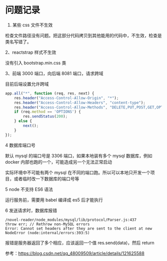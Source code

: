 # 问题记录

1. 某些 css 文件不生效

检查文件路径没有问题。把这部分代码拷贝到其他能用的代码中，不生效，检查是类名写错了。

2、reactstrap 样式不生效

没有引入 bootstrap.min.css 类

3、前端 3000 端口，向后端 8081 端口，请求跨域

目前后端设置允许跨域

~~~js
app.all("*", function (req, res, next) {
	res.header("Access-Control-Allow-Origin", "*");
	res.header("Access-Control-Allow-Headers", "content-type");
	res.header("Access-Control-Allow-Methods", "DELETE,PUT,POST,GET,OPTIONS");
	if (req.method == 'OPTIONS') {
		res.sendStatus(200);
	} else {
		next();
	}
});
~~~

4 数据库端口号

默认 mysql 的端口号是 3306 端口，如果本地装有多个 mysql 数据库，例如 docker 内部也跑的一个，可能造成另一个无法正常启动

实际环境中不可能有两个 mysql 在不同的端口跑。所以可以本地只开发一个项目，或者临时改一下数据库的端口号等


5 node 不支持 ES6 语法

运行服务前，需要用 babel 编译成 es5 后才能执行


6 发送请求时，数据库报错

```
/novel-reader/node_modules/mysql/lib/protocol/Parser.js:437
throw err; // Rethrow non-MySQL errors
Error: Cannot set headers after they are sent to the client at new NodeError (node:internal/errors:393:5)
```
报错是服务器返回了多个相应，应该返回一个值 res.send(data)，然后 return

参考：https://blog.csdn.net/qq_48009509/article/details/121625588
